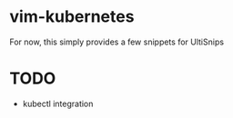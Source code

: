 # vim-kubernetes

For now, this simply provides a few snippets for UltiSnips

# TODO
- kubectl integration
